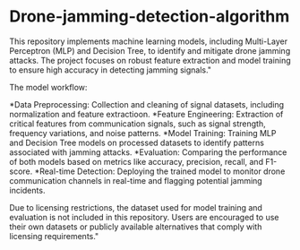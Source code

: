 # Drone-jamming-detection-algorithm
This repository implements machine learning models, including Multi-Layer Perceptron (MLP) and Decision Tree, to identify and mitigate drone jamming attacks. The project focuses on robust feature extraction and model training to ensure high accuracy in detecting jamming signals."

The model workflow:

*Data Preprocessing:  Collection and cleaning of signal datasets, including normalization and feature extractioon.
*Feature Engineering:  Extraction of critical features from communication signals, such as signal strength, frequency variations, and noise patterns.
*Model Training:  Training MLP and Decision Tree models on processed datasets to identify patterns associated with jamming attacks.
*Evaluation:  Comparing the performance of both models based on metrics like accuracy, precision, recall, and F1-score.
*Real-time Detection:  Deploying the trained model to monitor drone communication channels in real-time and flagging potential jamming incidents.

Due to licensing restrictions, the dataset used for model training and evaluation is not included in this repository. Users are encouraged to use their own datasets or publicly available alternatives that comply with licensing requirements."
